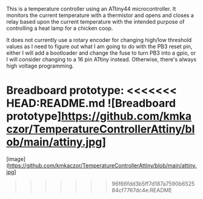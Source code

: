 This is a temperature controller using an ATtiny44 microcontroller. It monitors the current temperature with a
thermistor and opens and closes a relay based upon the current temperature with the intended purpose of controlling a
heat lamp for a chicken coop.

It does not currently use a rotary encoder for changing high/low threshold values as I need to figure out what I am
going to do with the PB3 reset pin, either I will add a bootloader and change the fuse to turn PB3 into a gpio, or I
will consider changing to a 16 pin ATtiny instead. Otherwise, there's always high voltage programming.

Breadboard prototype:
<<<<<<< HEAD:README.md
![Breadboard prototype]https://github.com/kmkaczor/TemperatureControllerAttiny/blob/main/attiny.jpg]
=======
[image](https://github.com/kmkaczor/TemperatureControllerAttiny/blob/main/attiny.jpg]
>>>>>>> 96f66fdd3b5ff7d187a7590b652584cf7767dc4e:README
